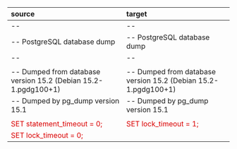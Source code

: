 | source                                                                                                                        | target                                                                                                                   |
|:------------------------------------------------------------------------------------------------------------------------------|:-------------------------------------------------------------------------------------------------------------------------|
| --                                                                                                                            | --                                                                                                                       |
| -- PostgreSQL database dump                                                                                                   | -- PostgreSQL database dump                                                                                              |
| --                                                                                                                            | --                                                                                                                       |
|                                                                                                                               |                                                                                                                          |
| -- Dumped from database version 15.2 (Debian 15.2-1.pgdg100+1)                                                                | -- Dumped from database version 15.2 (Debian 15.2-1.pgdg100+1)                                                           |
| -- Dumped by pg_dump version 15.1                                                                                             | -- Dumped by pg_dump version 15.1                                                                                        |
|                                                                                                                               |                                                                                                                          |
| <font color="#da0000">SET <span class="editOldInline">statement_timeout</span> = <span class="editOldInline">0;</span></font> | <font color="#da0000">SET <span class="editNewInline">lock_timeout</span> = <span class="editNewInline">1;</span></font> |
| <font color="#da0000"><span class="editOldInline">SET lock_timeout = 0;</span></font>                                         | <font color="#da0000"></font>                                                                                            |

